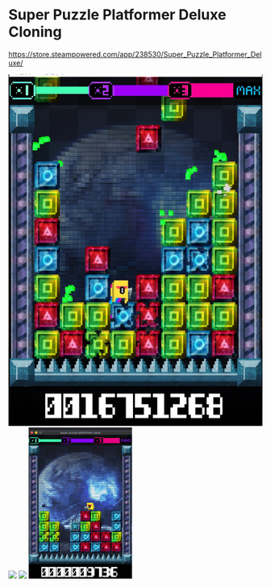 # Super Puzzle Platformer Deluxe Cloning

https://store.steampowered.com/app/238530/Super_Puzzle_Platformer_Deluxe/

![](./res/screenshot/img01.jpg)
![](./res/screenshot/01.gif)
![](./res/screenshot/02.gif)
![](./res/screenshot/03.gif)